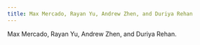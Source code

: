 ```yaml
---
title: Max Mercado, Rayan Yu, Andrew Zhen, and Duriya Rehan
---
```


Max Mercado, Rayan Yu, Andrew Zhen, and Duriya Rehan.
